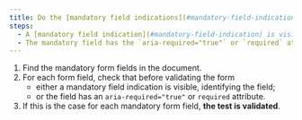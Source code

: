 ```yaml
---
title: Do the [mandatory field indications](#mandatory-field-indication) meet one of these conditions (excluding special cases)?
steps:
  - A [mandatory field indication](#mandatory-field-indication) is visible and allows the field concerned to be identified before the form is validated.
  - The mandatory field has the `aria-required="true"` or `required` attribute before the form is validated.
---
```


1. Find the mandatory form fields in the document.
2. For each form field, check that before validating the form
   - either a mandatory field indication is visible, identifying the field;
   - or the field has an `aria-required="true"` or `required` attribute.
3. If this is the case for each mandatory form field, **the test is validated**.
